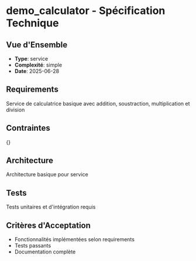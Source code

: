 # demo_calculator - Spécification Technique

## Vue d'Ensemble
- **Type**: service
- **Complexité**: simple
- **Date**: 2025-06-28

## Requirements
Service de calculatrice basique avec addition, soustraction, multiplication et division

## Contraintes
{}

## Architecture
Architecture basique pour service

## Tests
Tests unitaires et d'intégration requis

## Critères d'Acceptation
- Fonctionnalités implémentées selon requirements
- Tests passants
- Documentation complète
